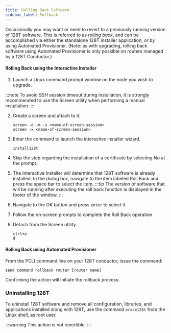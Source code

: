 ```yaml
---
title: Rolling Back Software
sidebar_label: Rollback
---
```


Occasionally you may want or need to revert to a previously running version of 128T software. This is referred to as *rolling back*, and can be accomplished via either the standalone 128T installer application, or by using Automated Provisioner. (Note: as with upgrading, rolling back software using Automated Provisioner is only possible on routers managed by a 128T Conductor.)

#### Rolling Back using the Interactive Installer

1. Launch a Linux command prompt window on the node you wish to upgrade.

:::note
To avoid SSH session timeout during installation, it is strongly recommended to use the Screen utility when performing a manual installation.
:::

2. Create a screen and attach to it.
   ```
   screen -d -m -s <name-of-screen-session>
   screen -x <name-of-screen-session>
   ```
3. Enter the command to launch the interactive installer wizard.
   ```
   install128t
   ```

4. Skip the step regarding the installation of a certificate by selecting *No* at the prompt.

5. The Interactive Installer will determine that 128T software is already installed. In the dialog box, navigate to the item labeled Roll Back and press the space bar to select the item.
   :::tip
   The version of software that will be running after executing the roll back function is displayed in the footer of the window.
   :::

6. Navigate to the OK button and press `enter` to select it.

7. Follow the on-screen prompts to complete the Roll Back operation.

8. Detach from the Screen utility.
   ```
   ctrl+a
   d
   ```

#### Rolling Back using Automated Provisioner

From the PCLI command line on your 128T conductor, issue the command:

```
send command rollback router [router name]
```

Confirming the action will initiate the rollback process.

### Uninstalling 128T

To uninstall 128T software and remove all configuration, libraries, and applications installed along with 128T, use the command `erase128t` from the Linux shell, as root user.

:::warning
This action is not revertible.
:::
